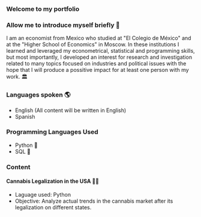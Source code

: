 ### Welcome to my portfolio 

### Allow me to introduce myself briefly 🧑

I am an economist from Mexico who studied at "El Colegio de México" and at the "Higher School of Economics" in Moscow. In these institutions I learned and leveraged my econometrical, statistical and programming skills, but most importantly, I developed an interest for research and investigation related to many topics focused on industries and political issues with the hope that I will produce a possitive impact for at least one person with my work. 🏛

### Languages spoken 🌎

- English (All content will be written in English)
- Spanish 

### Programming Languages Used

- Python 🐍
- SQL 🐘

### Content
#### Cannabis Legalization in the USA 🍁🦔
- Laguage used: Python
- Objective: Analyze actual trends in the cannabis market after its legalization on different states.




